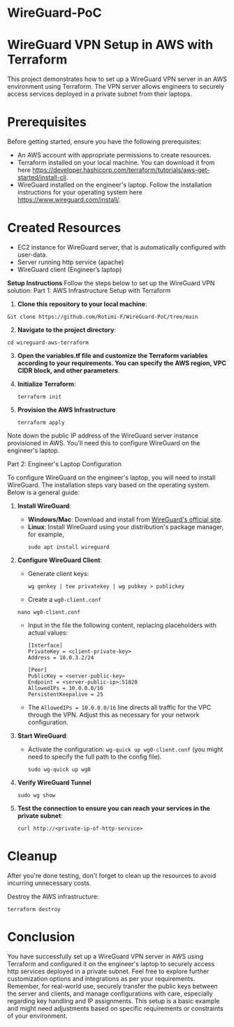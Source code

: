 # WireGuard-PoC
# WireGuard VPN Setup in AWS with Terraform
This project demonstrates how to set up a WireGuard VPN server in an AWS environment using Terraform. The VPN server allows engineers to securely access services deployed in a private subnet from their laptops.

# Prerequisites
Before getting started, ensure you have the following prerequisites:
* An AWS account with appropriate permissions to create resources.
* Terraform installed on your local machine. You can download it from here https://developer.hashicorp.com/terraform/tutorials/aws-get-started/install-cli. 
* WireGuard installed on the engineer's laptop. Follow the installation instructions for your operating system here https://www.wireguard.com/install/.

# Created Resources
* EC2 instance for WireGuard server, that is automatically configured with user-data.
* Server running http service (apache)
* WireGuard client (Engineer’s laptop)

**Setup Instructions**
Follow the steps below to set up the WireGuard VPN solution:
Part 1: AWS Infrastructure Setup with Terraform
1. **Clone this repository to your local machine**:
```
Git clone https://github.com/Rotimi-F/WireGuard-PoC/tree/main
```
2. **Navigate to the project directory**:
```
cd wireguard-aws-terraform
```
3. **Open the variables.tf file and customize the Terraform variables according to your requirements. You can specify the AWS region, VPC CIDR block, and other parameters**.

4. **Initialize Terraform**:
   ```
   terraform init
   ```
5. **Provision the AWS Infrastructure**
   ```
   terraform apply
   ```
Note down the public IP address of the WireGuard server instance provisioned in AWS. You'll need this to configure WireGuard on the engineer's laptop.

Part 2: Engineer's Laptop Configuration

To configure WireGuard on the engineer's laptop, you will need to install WireGuard. The installation steps vary based on the operating system. Below is a general guide:

1. **Install WireGuard**:
   - **Windows/Mac**: Download and install from [WireGuard's official site](https://www.wireguard.com/install/).
   - **Linux**: Install WireGuard using your distribution's package manager, for example,
     ```
     sudo apt install wireguard
     ```

2. **Configure WireGuard Client**:
   - Generate client keys:
     ```
     wg genkey | tee privatekey | wg pubkey > publickey
     ```
   - Create a `wg0-client.conf`
   ```
   nano wg0-client.conf
   ```
   - Input in the file  the following content, replacing placeholders with actual values:
     ```
     [Interface]
     PrivateKey = <client-private-key>
     Address = 10.0.3.2/24
     
     [Peer]
     PublicKey = <server-public-key>
     Endpoint = <server-public-ip>:51820
     AllowedIPs = 10.0.0.0/16
     PersistentKeepalive = 25
     ```
   - The `AllowedIPs = 10.0.0.0/16` line directs all traffic for the VPC through the VPN. Adjust this as necessary for your network configuration.

3. **Start WireGuard**:
   - Activate the configuration: `wg-quick up wg0-client.conf` (you might need to specify the full path to the config file).
     ```
     sudo wg-quick up wg0
     ```
4. **Verify WireGuard Tunnel**
   ```
   sudo wg show
   ```
5. **Test the connection to ensure you can reach your services in the private subnet**:
   ```
   curl http://<private-ip-of-http-service>
   ```

# Cleanup
After you're done testing, don't forget to clean up the resources to avoid incurring unnecessary costs.

Destroy the AWS infrastructure:
```
terraform destroy
```

# Conclusion
You have successfully set up a WireGuard VPN server in AWS using Terraform and configured it on the engineer's laptop to securely access http services deployed in a private subnet. Feel free to explore further customization options and integrations as per your requirements.
Remember, for real-world use, securely transfer the public keys between the server and clients, and manage configurations with care, especially regarding key handling and IP assignments. This setup is a basic example and might need adjustments based on specific requirements or constraints of your environment.


